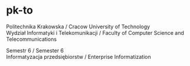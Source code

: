 # pk-to

Politechnika Krakowska / Cracow University of Technology  
Wydział Informatyki i Telekomunikacji / Faculty of Computer Science and Telecommunications

Semestr 6 / Semester 6  
Informatyzacja przedsiębiorstw / Enterprise Informatization
